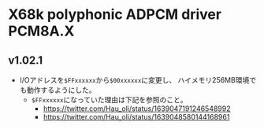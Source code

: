 # X68k polyphonic ADPCM driver PCM8A.X

## v1.02.1

* I/Oアドレスを`$FFxxxxxx`から`$00xxxxxx`に変更し、
ハイメモリ256MB環境でも動作するようにした。
  * `$FFxxxxxx`になっていた理由は下記を参照のこと。
    * https://twitter.com/Hau_oli/status/1639047191246548992
    * https://twitter.com/Hau_oli/status/1639048580144168961


